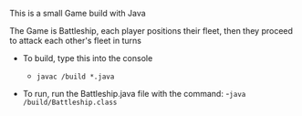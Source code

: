 This is a small Game build with Java 

The Game is Battleship, each player positions their fleet, then they proceed to attack each other's fleet in turns


- To build, type this into the console
    - `javac /build *.java`

- To run, run the Battleship.java file with the command:
    -`java /build/Battleship.class`
